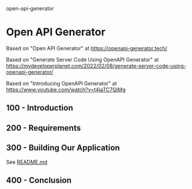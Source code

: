 open-api-generator
# Open API Generator

Based on "Open API Generator" at https://openapi-generator.tech/

Based on "Generate Server Code Using OpenAPI Generator" at https://mydeveloperplanet.com/2022/02/08/generate-server-code-using-openapi-generator/

Based on "Introducing OpenAPI Generator" at https://www.youtube.com/watch?v=t4jaTC7QjMg

## 100 - Introduction

## 200 - Requirements

## 300 - Building Our Application

See [README.md](./300/README.md)

## 400 - Conclusion
